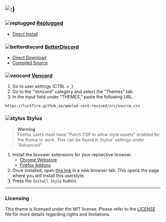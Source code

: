 ![:)](https://luckfire.github.io/amoled-cord-revised/assets/banner.png)
---
### ![replugged](https://luckfire.github.io/amoled-cord-revised/assets/icons/replugged.png) **[Replugged](https://replugged.dev)**
- [Direct Install]()

### ![betterdiscord](https://luckfire.github.io/amoled-cord-revised/assets/icons/betterdiscord.png) **[BetterDiscord](https://betterdiscord.app)**
- [Direct Download]()
- [Compiled Source]()

### ![vencord](https://luckfire.github.io/amoled-cord-revised/assets/icons/vencord.gif) **[Vencord](https://github.com/Vendicated/Vencord)**
1. Go to user settings (CTRL + ,)
2. Go to the "Vencord" category and select the "Themes" tab.
3. In the input field under "THEMES," paste the following URL.
```
https://luckfire.github.io/amoled-cord-revised/src/source.css
```

### ![stylus](https://luckfire.github.io/amoled-cord-revised/assets/icons/stylus.png) **Stylus**
> **Warning**  
> Firefox users must have "Patch CSP to allow style assets" enabled for the theme to work. This can be found in Stylus' settings under "Advanced"
1. Install the broswer extensions for your repsective browser.
    - [Chrome Webstore](https://chrome.google.com/webstore/detail/stylus/clngdbkpkpeebahjckkjfobafhncgmne)
    - [Firefox Addons](https://addons.mozilla.org/en-US/firefox/addon/styl-us)
2. Once installed, open [this link]() in a new browser tab. This opens the page where you will install this userstyle.
3. Press the `Install Style` button.
---
### Licensing
This theme is licensed under the MIT license. Please refer to the [LICENSE](./LICENSE) file for more details regarding rigths and limitations.
